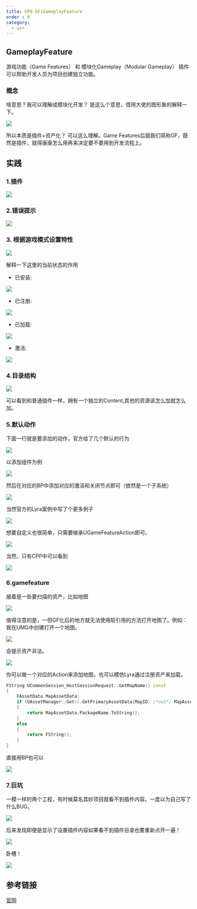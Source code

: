 ```yaml
---
title: GP9.GF|GameplayFeature
order : 9
category:
  - u++
---
```


## GameplayFeature

游戏功能（Game Features） 和 模块化Gameplay（Modular Gameplay） 插件可以帮助开发人员为项目创建独立功能。

### 概念

<ChatMessage avatar="../../assets/emoji/hx.png" :avatarWidth="40" >
啥意思？我可以理解成模块化开发？
</ChatMessage>

<ChatMessage avatar="../../assets/emoji/bqb (2).png" :avatarWidth="40" alignLeft>
是这么个意思，借用大佬的图形象的解释一下。
</ChatMessage>

![](..%2Fassets%2Fgamefeture.jpg)

<ChatMessage avatar="../../assets/emoji/hx.png" :avatarWidth="40" >
所以本质是插件+资产化？
</ChatMessage>

<ChatMessage avatar="../../assets/emoji/bqb (2).png" :avatarWidth="40" alignLeft>
可以这么理解。Game Features后面我们简称GF，既然是插件，就得康康怎么用再来决定要不要用到开发流程上。
</ChatMessage>

## 实践

### 1.插件

![](..%2Fassets%2Fgf.png)

### 2.错误提示

![](..%2Fassets%2Ferrorgf.png)

### 3. 根据游戏模式设置特性

![](..%2Fassets%2Fgfpl2.png)

<ChatMessage avatar="../../assets/emoji/bqb (2).png" :avatarWidth="40" alignLeft>
解释一下这里的当前状态的作用
</ChatMessage>

- 已安装:

![](..%2Fassets%2Finstallgf.png)

- 已注册:

![](..%2Fassets%2Fzc.png)

- 已加载:

![](..%2Fassets%2Floadgf.png)

- 激活:

![](..%2Fassets%2Factivegf.png)

### 4.目录结构

![](..%2Fassets%2Fgamefplugin.png)

<ChatMessage avatar="../../assets/emoji/bqb (2).png" :avatarWidth="40" alignLeft>
可以看到和普通插件一样，拥有一个独立的Content,其他的资源该怎么加就怎么加。
</ChatMessage>

### 5.默认动作

<ChatMessage avatar="../../assets/emoji/bqb (2).png" :avatarWidth="40" alignLeft>
下面一行就是要添加的动作，官方给了几个默认的行为
</ChatMessage>

![](..%2Fassets%2Factiongf.png)

<ChatMessage avatar="../../assets/emoji/bqb (2).png" :avatarWidth="40" alignLeft>
以添加组件为例
</ChatMessage>

![](..%2Fassets%2Fzujian.png)

<ChatMessage avatar="../../assets/emoji/bqb (2).png" :avatarWidth="40" alignLeft>
然后在对应的BP中添加对应的激活和关闭节点即可（依然是一个子系统）
</ChatMessage>

![](..%2Fassets%2Fbpgf.png)

<ChatMessage avatar="../../assets/emoji/bqb (2).png" :avatarWidth="40" alignLeft>
当然官方的Lyra案例中写了个更多例子
</ChatMessage>

![](..%2Fassets%2Factionsou.jpg)

<ChatMessage avatar="../../assets/emoji/bqb (2).png" :avatarWidth="40" alignLeft>
想要自定义也很简单，只需要继承UGameFeatureAction即可。
</ChatMessage>

![](..%2Fassets%2Fpublicaction.png)

<ChatMessage avatar="../../assets/emoji/bqb (2).png" :avatarWidth="40" alignLeft>
当然，只有CPP中可以看到
</ChatMessage>

![](..%2Fassets%2Fcppgf.png)

### 6.gamefeature

<ChatMessage avatar="../../assets/emoji/bqb (2).png" :avatarWidth="40" alignLeft>
接着是一些要扫描的资产，比如地图
</ChatMessage>

![](..%2Fassets%2Fmapgf.png)

<ChatMessage avatar="../../assets/emoji/bqb (2).png" :avatarWidth="40" alignLeft>
值得注意的是，一但GF化后的地方就无法使用软引用的方法打开地图了。例如：我在UMG中创建打开一个地图。
</ChatMessage>

![](..%2Fassets%2Fwidgetmapuse.png)

<ChatMessage avatar="../../assets/emoji/bqb (2).png" :avatarWidth="40" alignLeft>
会提示资产非法。
</ChatMessage>

![](..%2Fassets%2Fzcff.png)

<ChatMessage avatar="../../assets/emoji/bqb (2).png" :avatarWidth="40" alignLeft>
你可以做一个对应的Action来添加地图，也可以模仿Lyra通过注册资产来加载。
</ChatMessage>

```cpp
FString UCommonSession_HostSessionRequest::GetMapName() const
{
	FAssetData MapAssetData;
	if (UAssetManager::Get().GetPrimaryAssetData(MapID, /*out*/ MapAssetData))
	{
		return MapAssetData.PackageName.ToString();
	}
	else
	{
		return FString();
	}
}
```
<ChatMessage avatar="../../assets/emoji/bqb (2).png" :avatarWidth="40" alignLeft>
直接用BP也可以
</ChatMessage>

![](..%2Fassets%2Fgetpr.png)

### 7.巨坑

<ChatMessage avatar="../../assets/emoji/bqb (2).png" :avatarWidth="40" alignLeft>
一模一样的两个工程，有时候莫名其妙项目就看不到插件内容。一度以为自己写了什么BUG。
</ChatMessage>

![](..%2Fassets%2Fwithoutplugin.png)

<ChatMessage avatar="../../assets/emoji/bqb (2).png" :avatarWidth="40" alignLeft>
后来发现即便是显示了设置插件内容如果看不到插件目录也要重新点开一遍！
</ChatMessage>

![](..%2Fassets%2Fkdiefc.png)

<ChatMessage avatar="../../assets/emoji/bqb (6).png" :avatarWidth="40" >
卧槽！
</ChatMessage>

![](..%2Fassets%2Fperfect.png)

## 参考链接
[官网](https://docs.unrealengine.com/5.0/zh-CN/game-features-and-modular-gameplay-in-unreal-engine/)
